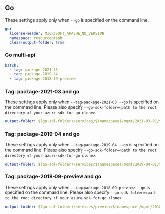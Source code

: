 ## Go

These settings apply only when `--go` is specified on the command line.

``` yaml $(go)
go:
  license-header: MICROSOFT_APACHE_NO_VERSION
  namespace: resourcegraph
  clear-output-folder: true
```

### Go multi-api

``` yaml $(go) && $(multiapi)
batch:
  - tag: package-2021-03
  - tag: package-2019-04
  - tag: package-2018-09-preview
```

### Tag: package-2021-03 and go

These settings apply only when `--tag=package-2021-03 --go` is specified on the command line.
Please also specify `--go-sdk-folder=<path to the root directory of your azure-sdk-for-go clone>`.

``` yaml $(tag) == 'package-2021-03' && $(go)
output-folder: $(go-sdk-folder)/services/$(namespace)/mgmt/2021-03-01/$(namespace)
```

### Tag: package-2019-04 and go

These settings apply only when `--tag=package-2019-04 --go` is specified on the command line.
Please also specify `--go-sdk-folder=<path to the root directory of your azure-sdk-for-go clone>`.

``` yaml $(tag) == 'package-2019-04' && $(go)
output-folder: $(go-sdk-folder)/services/$(namespace)/mgmt/2019-04-01/$(namespace)
```

### Tag: package-2018-09-preview and go

These settings apply only when `--tag=package-2018-09-preview --go` is specified on the command line.
Please also specify `--go-sdk-folder=<path to the root directory of your azure-sdk-for-go clone>`.

``` yaml $(tag) == 'package-2018-09-preview' && $(go)
output-folder: $(go-sdk-folder)/services/preview/$(namespace)/mgmt/2018-09-01/$(namespace)
```
